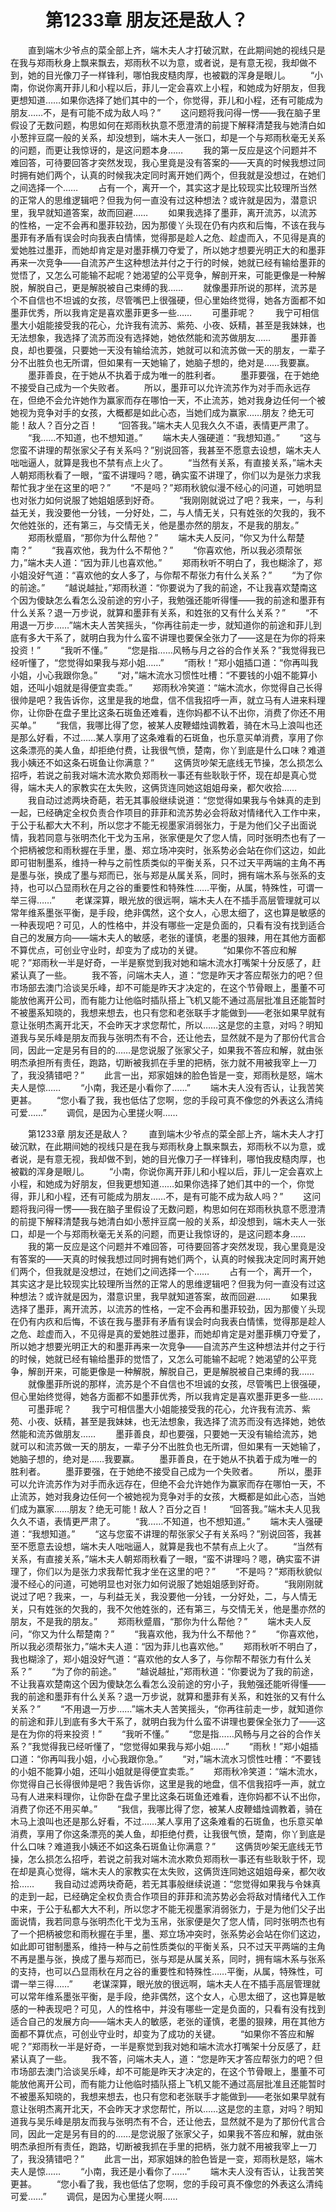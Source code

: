 # 　　第1233章 朋友还是敌人？
　　直到端木少爷点的菜全部上齐，端木夫人才打破沉默，在此期间她的视线只是在我与郑雨秋身上飘来飘去，郑雨秋不以为意，或者说，是有意无视，我却做不到，她的目光像刀子一样锋利，哪怕我皮糙肉厚，也被戳的浑身是眼儿。
　　“小南，你说你离开菲儿和小程以后，菲儿一定会喜欢上小程，和她成为好朋友，但我更想知道……如果你选择了她们其中的一个，你觉得，菲儿和小程，还有可能成为朋友……不，是有可能不成为敌人吗？”
　　这问题将我问得一愣——我在脑子里假设了无数问题，构思如何在郑雨秋执意不愿澄清的前提下解释清楚我与她清白如小葱拌豆腐一般的关系，却没想到，端木夫人一张口，却是一个与郑雨秋毫无关系的问题，而更让我惊讶的，是这问题本身……
　　我的第一反应是这个问题并不难回答，可待要回答才突然发现，我心里竟是没有答案的——天真的时候我想过同时拥有她们两个，认真的时候我决定同时离开她们两个，但我就是没想过，在她们之间选择一个……
　　占有一个，离开一个，其实这才是比较现实比较理所当然的正常人的思维逻辑吧？但我为何一直没有过这种想法？或许就是因为，潜意识里，我早就知道答案，故而回避……
　　如果我选择了墨菲，离开流苏，以流苏的性格，一定不会再和墨菲较劲，因为那傻丫头现在仍有内疚和后悔，不该在我与墨菲有矛盾有误会时向我表白情愫，觉得那是趁人之危、趁虚而入，不见得是真的爱她胜过墨菲，而她却肯定是对墨菲横刀夺爱了，所以她才想要光明正大的和墨菲再来一次竞争——自流苏产生这种想法并付之于行的时候，她就已经有输给墨菲的觉悟了，又怎么可能输不起呢？她渴望的公平竞争，解剖开来，可能更像是一种解脱，解脱自己，更是解脱被自己束缚的我……
　　就像墨菲所说的那样，流苏是个不自信也不坦诚的女孩，尽管嘴巴上很强硬，但心里始终觉得，她各方面都不如墨菲优秀，所以我肯定是喜欢墨菲更多一些……
　　可墨菲呢？
　　我宁可相信墨大小姐能接受我的花心，允许我有流苏、紫苑、小夜、妖精，甚至是我妹妹，也无法想象，我选择了流苏而没有选择她，她依然能和流苏做朋友……
　　墨菲善良，却也要强，只要她一天没有输给流苏，她就可以和流苏做一天的朋友，一辈子分不出胜负也无所谓，但如果有一天她输了，她脑子想的，绝对是……我要赢。
　　墨菲善良，在于她从不执着于成为唯一的胜利者。
　　墨菲要强，在于她绝不接受自己成为一个失败者。
　　所以，墨菲可以允许流苏作为对手而永远存在，但绝不会允许她作为赢家而存在哪怕一天，不止流苏，她对我身边任何一个被她视为竞争对手的女孩，大概都是如此心态，当她们成为赢家……朋友？绝无可能！敌人？百分之百！
　　“回答我。”端木夫人见我久久不语，表情更严肃了。
　　“我……不知道，也不想知道。”
　　端木夫人强硬道：“我想知道。”
　　“这与您蛮不讲理的帮张家父子有关系吗？”别说回答，我甚至不愿意去设想，端木夫人咄咄逼人，就算是我也不禁有点上火了。
　　“当然有关系，有直接关系，”端木夫人朝郑雨秋看了一眼，“蛮不讲理吗？嗯，确实蛮不讲理了，你们以为是张力求我帮忙我才坐在这里的吧？”
　　“不是吗？”郑雨秋貌似漫不经心的问道，可她明显也对张力如何说服了她姐姐感到好奇。
　　“我刚刚就说过了吧？我来，一，与利益无关，我没要他一分钱，一分好处，二，与人情无关，只有姓张的欠我的，我不欠他姓张的，还有第三，与交情无关，他是墨亦然的朋友，不是我的朋友。”
　　郑雨秋蹙眉，“那你为什么帮他？”
　　端木夫人反问，“你又为什么帮楚南？”
　　“我喜欢他，我为什么不帮他？”
　　“你喜欢他，所以我必须帮张力，”端木夫人道：“因为菲儿也喜欢他。”
　　郑雨秋听不明白了，我也糊涂了，郑小姐没好气道：“喜欢他的女人多了，与你帮不帮张力有什么关系？”
　　“为了你的前途。”
　　“越说越扯，”郑雨秋道：“你要说为了我的前途，不让我喜欢楚南这个因为傻缺怎么看怎么没前途的穷小子，我勉强还能听得懂——我的前途和墨菲有什么关系？退一万步说，就算和墨菲有关系，和姓张的又有什么关系？”
　　“不用退一万步……”端木夫人苦笑摇头，“你再往前走一步，就知道你的前途和菲儿到底有多大干系了，就明白我为什么蛮不讲理也要保全张力了——这是在为你的将来投资！”
　　“我听不懂。”
　　“您是指……风畅与月之谷的合作关系？”我觉得我已经听懂了，“您觉得如果我与郑小姐……”
　　“雨秋！”郑小姐插口道：“你再叫我小姐，小心我跟你急。”
　　“对，”端木流水习惯性吐槽：“不要钱的小姐不能算小姐，还叫小姐就是得便宜卖乖。”
　　郑雨秋冷笑道：“端木流水，你觉得自己长得很帅是吧？我告诉你，这里是我的地盘，信不信我招呼一声，就立马有人进来料理你，让你卧在盘子里比这条石斑鱼还难看，连你妈都不认不出你，消费了你还不用买单。”
　　“我信，我哪比得了您，被某人皮鞭蜡烛调教着，骑在木马上浪叫也还是那么好看，不过……某人享用了这条难看的石斑鱼，也乐意买单消费，享用了你这条漂亮的美人鱼，却拒绝付费，让我很气愤，楚南，你丫到底是什么口味？难道我小姨还不如这条石斑鱼让你满意？”
　　这俩货吵架无底线无节操，怎么损怎么招呼，若说之前我对端木流水欺负郑雨秋一事还有些耿耿于怀，现在却是真心觉得，端木夫人的家教实在太失败，这俩货连同她这姐姐母亲，都欠收拾……
　　我自动过滤两块奇葩，若无其事般继续说道：“您觉得如果我与令妹真的走到一起，已经确定全权负责合作项目的菲菲和流苏势必会将敌对情绪代入工作中来，于公于私都大大不利，所以您才不能无视墨家消弱张力，于是为他们父子出面说情，我若同意与张明杰化干戈为玉帛，张家便是欠了您人情，同时张明杰也有了一个把柄被您和雨秋握在手里，墨、郑立场冲突时，张系势必会站在你们这边，如此即可钳制墨系，维持一种与之前性质类似的平衡关系，只不过天平两端的主角不再是墨与张，换成了墨与郑而已，张与郑是从属关系，同时，拥有端木系与张系的支持，也可以凸显雨秋在月之谷的重要性和特殊性……平衡，从属，特殊性，可谓一举三得……”
　　老谋深算，眼光放的很远啊，端木夫人在不插手高层管理就可以常年维系墨张平衡，是手段，绝非偶然，这个女人，心思太细了，这也算是敏感的一种表现吧？可见，人的性格中，并没有哪些一定是负面的，只看有没有找到适合自己的发展方向——端木夫人的敏感，老张的谨慎，老墨的狠辣，用在其他方面都不算优点，可创业守业时，却变为了成功的关键。
　　“如果你不答应和解呢？”郑雨秋一半是好奇，一半是察觉到我对她和端木流水打嘴架十分反感了，赶紧认真了一些。
　　我不答，问端木夫人，道：“您是昨天才答应帮张力的吧？但市场部去澳门洽谈吴乐峰，却不可能是昨天才决定的，在这个节骨眼上，墨董不可能放他离开公司，而有能力让他临时插队搭上飞机又能不通过高层批准且还能暂时不被墨系知晓的，我想来想去，也只有您和老张联手才能做到——老张如果早就有意让张明杰离开北天，不会昨天才求您帮忙，所以……这是您的主意，对吗？明知道我与吴乐峰是朋友而我与张明杰有不合，还让他去，显然就不是为了那份代言合同，因此一定是另有目的的……是您说服了张家父子，如果我不答应和解，就由张明杰承担所有责任，跑路，切断被我抓在手里的把柄，张力就不用被我宰上一刀了，我没猜错吧？”
　　此言一出，郑家姐妹的脸色皆是一变，郑雨秋是怒，端木夫人是惊……
　　“小南，我还是小看你了……”
　　端木夫人没有否认，让我苦笑更甚。
　　“您小看了我，我也低估了您啊，您的手段可真不像您的外表这么清纯可爱……”
　　调侃，是因为心里搓火啊……

　　第1233章 朋友还是敌人？
　　直到端木少爷点的菜全部上齐，端木夫人才打破沉默，在此期间她的视线只是在我与郑雨秋身上飘来飘去，郑雨秋不以为意，或者说，是有意无视，我却做不到，她的目光像刀子一样锋利，哪怕我皮糙肉厚，也被戳的浑身是眼儿。
　　“小南，你说你离开菲儿和小程以后，菲儿一定会喜欢上小程，和她成为好朋友，但我更想知道……如果你选择了她们其中的一个，你觉得，菲儿和小程，还有可能成为朋友……不，是有可能不成为敌人吗？”
　　这问题将我问得一愣——我在脑子里假设了无数问题，构思如何在郑雨秋执意不愿澄清的前提下解释清楚我与她清白如小葱拌豆腐一般的关系，却没想到，端木夫人一张口，却是一个与郑雨秋毫无关系的问题，而更让我惊讶的，是这问题本身……
　　我的第一反应是这个问题并不难回答，可待要回答才突然发现，我心里竟是没有答案的——天真的时候我想过同时拥有她们两个，认真的时候我决定同时离开她们两个，但我就是没想过，在她们之间选择一个……
　　占有一个，离开一个，其实这才是比较现实比较理所当然的正常人的思维逻辑吧？但我为何一直没有过这种想法？或许就是因为，潜意识里，我早就知道答案，故而回避……
　　如果我选择了墨菲，离开流苏，以流苏的性格，一定不会再和墨菲较劲，因为那傻丫头现在仍有内疚和后悔，不该在我与墨菲有矛盾有误会时向我表白情愫，觉得那是趁人之危、趁虚而入，不见得是真的爱她胜过墨菲，而她却肯定是对墨菲横刀夺爱了，所以她才想要光明正大的和墨菲再来一次竞争——自流苏产生这种想法并付之于行的时候，她就已经有输给墨菲的觉悟了，又怎么可能输不起呢？她渴望的公平竞争，解剖开来，可能更像是一种解脱，解脱自己，更是解脱被自己束缚的我……
　　就像墨菲所说的那样，流苏是个不自信也不坦诚的女孩，尽管嘴巴上很强硬，但心里始终觉得，她各方面都不如墨菲优秀，所以我肯定是喜欢墨菲更多一些……
　　可墨菲呢？
　　我宁可相信墨大小姐能接受我的花心，允许我有流苏、紫苑、小夜、妖精，甚至是我妹妹，也无法想象，我选择了流苏而没有选择她，她依然能和流苏做朋友……
　　墨菲善良，却也要强，只要她一天没有输给流苏，她就可以和流苏做一天的朋友，一辈子分不出胜负也无所谓，但如果有一天她输了，她脑子想的，绝对是……我要赢。
　　墨菲善良，在于她从不执着于成为唯一的胜利者。
　　墨菲要强，在于她绝不接受自己成为一个失败者。
　　所以，墨菲可以允许流苏作为对手而永远存在，但绝不会允许她作为赢家而存在哪怕一天，不止流苏，她对我身边任何一个被她视为竞争对手的女孩，大概都是如此心态，当她们成为赢家……朋友？绝无可能！敌人？百分之百！
　　“回答我。”端木夫人见我久久不语，表情更严肃了。
　　“我……不知道，也不想知道。”
　　端木夫人强硬道：“我想知道。”
　　“这与您蛮不讲理的帮张家父子有关系吗？”别说回答，我甚至不愿意去设想，端木夫人咄咄逼人，就算是我也不禁有点上火了。
　　“当然有关系，有直接关系，”端木夫人朝郑雨秋看了一眼，“蛮不讲理吗？嗯，确实蛮不讲理了，你们以为是张力求我帮忙我才坐在这里的吧？”
　　“不是吗？”郑雨秋貌似漫不经心的问道，可她明显也对张力如何说服了她姐姐感到好奇。
　　“我刚刚就说过了吧？我来，一，与利益无关，我没要他一分钱，一分好处，二，与人情无关，只有姓张的欠我的，我不欠他姓张的，还有第三，与交情无关，他是墨亦然的朋友，不是我的朋友。”
　　郑雨秋蹙眉，“那你为什么帮他？”
　　端木夫人反问，“你又为什么帮楚南？”
　　“我喜欢他，我为什么不帮他？”
　　“你喜欢他，所以我必须帮张力，”端木夫人道：“因为菲儿也喜欢他。”
　　郑雨秋听不明白了，我也糊涂了，郑小姐没好气道：“喜欢他的女人多了，与你帮不帮张力有什么关系？”
　　“为了你的前途。”
　　“越说越扯，”郑雨秋道：“你要说为了我的前途，不让我喜欢楚南这个因为傻缺怎么看怎么没前途的穷小子，我勉强还能听得懂——我的前途和墨菲有什么关系？退一万步说，就算和墨菲有关系，和姓张的又有什么关系？”
　　“不用退一万步……”端木夫人苦笑摇头，“你再往前走一步，就知道你的前途和菲儿到底有多大干系了，就明白我为什么蛮不讲理也要保全张力了——这是在为你的将来投资！”
　　“我听不懂。”
　　“您是指……风畅与月之谷的合作关系？”我觉得我已经听懂了，“您觉得如果我与郑小姐……”
　　“雨秋！”郑小姐插口道：“你再叫我小姐，小心我跟你急。”
　　“对，”端木流水习惯性吐槽：“不要钱的小姐不能算小姐，还叫小姐就是得便宜卖乖。”
　　郑雨秋冷笑道：“端木流水，你觉得自己长得很帅是吧？我告诉你，这里是我的地盘，信不信我招呼一声，就立马有人进来料理你，让你卧在盘子里比这条石斑鱼还难看，连你妈都不认不出你，消费了你还不用买单。”
　　“我信，我哪比得了您，被某人皮鞭蜡烛调教着，骑在木马上浪叫也还是那么好看，不过……某人享用了这条难看的石斑鱼，也乐意买单消费，享用了你这条漂亮的美人鱼，却拒绝付费，让我很气愤，楚南，你丫到底是什么口味？难道我小姨还不如这条石斑鱼让你满意？”
　　这俩货吵架无底线无节操，怎么损怎么招呼，若说之前我对端木流水欺负郑雨秋一事还有些耿耿于怀，现在却是真心觉得，端木夫人的家教实在太失败，这俩货连同她这姐姐母亲，都欠收拾……
　　我自动过滤两块奇葩，若无其事般继续说道：“您觉得如果我与令妹真的走到一起，已经确定全权负责合作项目的菲菲和流苏势必会将敌对情绪代入工作中来，于公于私都大大不利，所以您才不能无视墨家消弱张力，于是为他们父子出面说情，我若同意与张明杰化干戈为玉帛，张家便是欠了您人情，同时张明杰也有了一个把柄被您和雨秋握在手里，墨、郑立场冲突时，张系势必会站在你们这边，如此即可钳制墨系，维持一种与之前性质类似的平衡关系，只不过天平两端的主角不再是墨与张，换成了墨与郑而已，张与郑是从属关系，同时，拥有端木系与张系的支持，也可以凸显雨秋在月之谷的重要性和特殊性……平衡，从属，特殊性，可谓一举三得……”
　　老谋深算，眼光放的很远啊，端木夫人在不插手高层管理就可以常年维系墨张平衡，是手段，绝非偶然，这个女人，心思太细了，这也算是敏感的一种表现吧？可见，人的性格中，并没有哪些一定是负面的，只看有没有找到适合自己的发展方向——端木夫人的敏感，老张的谨慎，老墨的狠辣，用在其他方面都不算优点，可创业守业时，却变为了成功的关键。
　　“如果你不答应和解呢？”郑雨秋一半是好奇，一半是察觉到我对她和端木流水打嘴架十分反感了，赶紧认真了一些。
　　我不答，问端木夫人，道：“您是昨天才答应帮张力的吧？但市场部去澳门洽谈吴乐峰，却不可能是昨天才决定的，在这个节骨眼上，墨董不可能放他离开公司，而有能力让他临时插队搭上飞机又能不通过高层批准且还能暂时不被墨系知晓的，我想来想去，也只有您和老张联手才能做到——老张如果早就有意让张明杰离开北天，不会昨天才求您帮忙，所以……这是您的主意，对吗？明知道我与吴乐峰是朋友而我与张明杰有不合，还让他去，显然就不是为了那份代言合同，因此一定是另有目的的……是您说服了张家父子，如果我不答应和解，就由张明杰承担所有责任，跑路，切断被我抓在手里的把柄，张力就不用被我宰上一刀了，我没猜错吧？”
　　此言一出，郑家姐妹的脸色皆是一变，郑雨秋是怒，端木夫人是惊……
　　“小南，我还是小看你了……”
　　端木夫人没有否认，让我苦笑更甚。
　　“您小看了我，我也低估了您啊，您的手段可真不像您的外表这么清纯可爱……”
　　调侃，是因为心里搓火啊……
